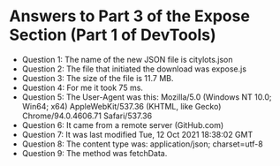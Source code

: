 # Answers to Part 3 of the Expose Section (Part 1 of DevTools)

- Question 1: The name of the new JSON file is citylots.json
- Question 2: The file that initiated the download was expose.js
- Question 3: The size of the file is 11.7 MB.
- Question 4: For me it took 75 ms.
- Question 5: The User-Agent was this: Mozilla/5.0 (Windows NT 10.0; Win64; x64) AppleWebKit/537.36 (KHTML, like Gecko) Chrome/94.0.4606.71 Safari/537.36
- Question 6: It came from a remote server (GitHub.com)
- Question 7: It was last modified Tue, 12 Oct 2021 18:38:02 GMT
- Question 8: The content type was: application/json; charset=utf-8
- Question 9: The method was fetchData.